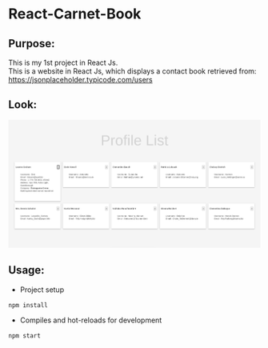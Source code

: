 # React-Carnet-Book
## Purpose:

This is my 1st project in React Js.<br/>
This is a website in React Js, which displays a contact book retrieved from: https://jsonplaceholder.typicode.com/users

## Look:
<p align="center">
<img src="/src/image/look.png" alt="log"/><br/>
</p>

## Usage:
- Project setup
```
npm install
```

- Compiles and hot-reloads for development
```
npm start
```
